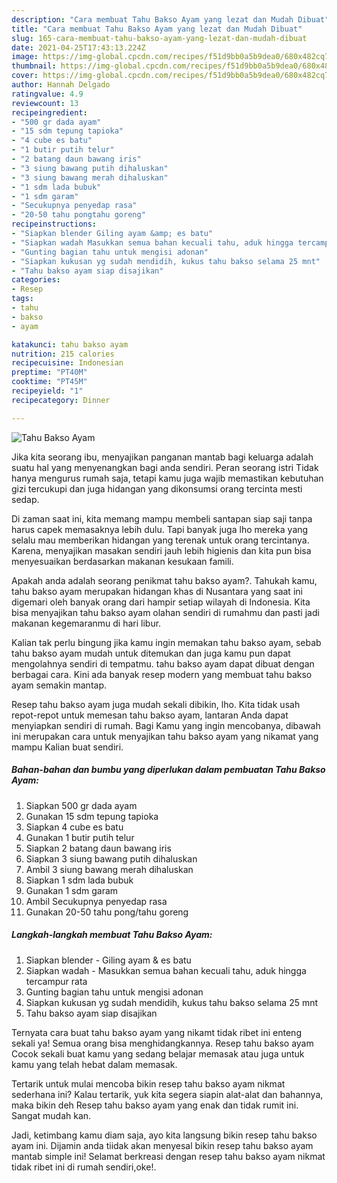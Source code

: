```yaml
---
description: "Cara membuat Tahu Bakso Ayam yang lezat dan Mudah Dibuat"
title: "Cara membuat Tahu Bakso Ayam yang lezat dan Mudah Dibuat"
slug: 165-cara-membuat-tahu-bakso-ayam-yang-lezat-dan-mudah-dibuat
date: 2021-04-25T17:43:13.224Z
image: https://img-global.cpcdn.com/recipes/f51d9bb0a5b9dea0/680x482cq70/tahu-bakso-ayam-foto-resep-utama.jpg
thumbnail: https://img-global.cpcdn.com/recipes/f51d9bb0a5b9dea0/680x482cq70/tahu-bakso-ayam-foto-resep-utama.jpg
cover: https://img-global.cpcdn.com/recipes/f51d9bb0a5b9dea0/680x482cq70/tahu-bakso-ayam-foto-resep-utama.jpg
author: Hannah Delgado
ratingvalue: 4.9
reviewcount: 13
recipeingredient:
- "500 gr dada ayam"
- "15 sdm tepung tapioka"
- "4 cube es batu"
- "1 butir putih telur"
- "2 batang daun bawang iris"
- "3 siung bawang putih dihaluskan"
- "3 siung bawang merah dihaluskan"
- "1 sdm lada bubuk"
- "1 sdm garam"
- "Secukupnya penyedap rasa"
- "20-50 tahu pongtahu goreng"
recipeinstructions:
- "Siapkan blender Giling ayam &amp; es batu"
- "Siapkan wadah Masukkan semua bahan kecuali tahu, aduk hingga tercampur rata"
- "Gunting bagian tahu untuk mengisi adonan"
- "Siapkan kukusan yg sudah mendidih, kukus tahu bakso selama 25 mnt"
- "Tahu bakso ayam siap disajikan"
categories:
- Resep
tags:
- tahu
- bakso
- ayam

katakunci: tahu bakso ayam 
nutrition: 215 calories
recipecuisine: Indonesian
preptime: "PT40M"
cooktime: "PT45M"
recipeyield: "1"
recipecategory: Dinner

---
```



![Tahu Bakso Ayam](https://img-global.cpcdn.com/recipes/f51d9bb0a5b9dea0/680x482cq70/tahu-bakso-ayam-foto-resep-utama.jpg)

Jika kita seorang ibu, menyajikan panganan mantab bagi keluarga adalah suatu hal yang menyenangkan bagi anda sendiri. Peran seorang istri Tidak hanya mengurus rumah saja, tetapi kamu juga wajib memastikan kebutuhan gizi tercukupi dan juga hidangan yang dikonsumsi orang tercinta mesti sedap.

Di zaman  saat ini, kita memang mampu membeli santapan siap saji tanpa harus capek memasaknya lebih dulu. Tapi banyak juga lho mereka yang selalu mau memberikan hidangan yang terenak untuk orang tercintanya. Karena, menyajikan masakan sendiri jauh lebih higienis dan kita pun bisa menyesuaikan berdasarkan makanan kesukaan famili. 



Apakah anda adalah seorang penikmat tahu bakso ayam?. Tahukah kamu, tahu bakso ayam merupakan hidangan khas di Nusantara yang saat ini digemari oleh banyak orang dari hampir setiap wilayah di Indonesia. Kita bisa menyajikan tahu bakso ayam olahan sendiri di rumahmu dan pasti jadi makanan kegemaranmu di hari libur.

Kalian tak perlu bingung jika kamu ingin memakan tahu bakso ayam, sebab tahu bakso ayam mudah untuk ditemukan dan juga kamu pun dapat mengolahnya sendiri di tempatmu. tahu bakso ayam dapat dibuat dengan berbagai cara. Kini ada banyak resep modern yang membuat tahu bakso ayam semakin mantap.

Resep tahu bakso ayam juga mudah sekali dibikin, lho. Kita tidak usah repot-repot untuk memesan tahu bakso ayam, lantaran Anda dapat menyiapkan sendiri di rumah. Bagi Kamu yang ingin mencobanya, dibawah ini merupakan cara untuk menyajikan tahu bakso ayam yang nikamat yang mampu Kalian buat sendiri.

<!--inarticleads1-->

##### Bahan-bahan dan bumbu yang diperlukan dalam pembuatan Tahu Bakso Ayam:

1. Siapkan 500 gr dada ayam
1. Gunakan 15 sdm tepung tapioka
1. Siapkan 4 cube es batu
1. Gunakan 1 butir putih telur
1. Siapkan 2 batang daun bawang iris
1. Siapkan 3 siung bawang putih dihaluskan
1. Ambil 3 siung bawang merah dihaluskan
1. Siapkan 1 sdm lada bubuk
1. Gunakan 1 sdm garam
1. Ambil Secukupnya penyedap rasa
1. Gunakan 20-50 tahu pong/tahu goreng




<!--inarticleads2-->

##### Langkah-langkah membuat Tahu Bakso Ayam:

1. Siapkan blender - Giling ayam &amp; es batu
1. Siapkan wadah - Masukkan semua bahan kecuali tahu, aduk hingga tercampur rata
1. Gunting bagian tahu untuk mengisi adonan
1. Siapkan kukusan yg sudah mendidih, kukus tahu bakso selama 25 mnt
1. Tahu bakso ayam siap disajikan




Ternyata cara buat tahu bakso ayam yang nikamt tidak ribet ini enteng sekali ya! Semua orang bisa menghidangkannya. Resep tahu bakso ayam Cocok sekali buat kamu yang sedang belajar memasak atau juga untuk kamu yang telah hebat dalam memasak.

Tertarik untuk mulai mencoba bikin resep tahu bakso ayam nikmat sederhana ini? Kalau tertarik, yuk kita segera siapin alat-alat dan bahannya, maka bikin deh Resep tahu bakso ayam yang enak dan tidak rumit ini. Sangat mudah kan. 

Jadi, ketimbang kamu diam saja, ayo kita langsung bikin resep tahu bakso ayam ini. Dijamin anda tiidak akan menyesal bikin resep tahu bakso ayam mantab simple ini! Selamat berkreasi dengan resep tahu bakso ayam nikmat tidak ribet ini di rumah sendiri,oke!.

